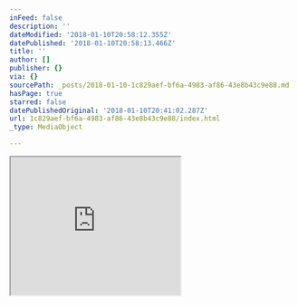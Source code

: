 ```yaml
---
inFeed: false
description: ''
dateModified: '2018-01-10T20:58:12.355Z'
datePublished: '2018-01-10T20:58:13.466Z'
title: ''
author: []
publisher: {}
via: {}
sourcePath: _posts/2018-01-10-1c829aef-bf6a-4983-af86-43e8b43c9e88.md
hasPage: true
starred: false
datePublishedOriginal: '2018-01-10T20:41:02.287Z'
url: 1c829aef-bf6a-4983-af86-43e8b43c9e88/index.html
_type: MediaObject

---
```

<iframe src="https://the-grid.github.io/ed-userhtml/?g=eJxtj90KgkAUhF9FDtilmoiEuEYQvYe7Hne39kfOrkY9fZrQVXczw8cw0-qReotJIMFAxTiFJs9Fb9ANPWXSe2kwE97-shwtx-G88XUpnKrI3K1fLPJxnB-OH52gkFaFJD9P2Z-mg4hvdrFIWvRpebuiW5AgCfFlkAH3NCA1SQHJUw9RMTgVq1aopYoM6s18F-8gg9UHQd4Y7SQD56Fr8_1T9wEQV0yW" height="244" style=""></iframe>
